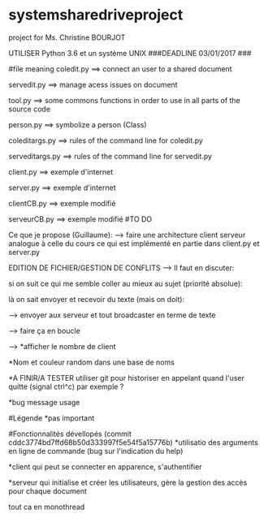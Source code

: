 # systemsharedriveproject
project for Ms. Christine BOURJOT

UTILISER Python 3.6 et un système UNIX
###DEADLINE 03/01/2017 ###

#file meaning
coledit.py ==> connect an user to a shared document

servedit.py ==> manage acess issues on document

tool.py ==> some commons functions in order to use in all parts of the source code

person.py ==> symbolize a person (Class)

coleditargs.py ==> rules of the command line for coledit.py

serveditargs.py ==> rules of the command line for servedit.py

client.py ==> exemple d'internet

server.py ==> exemple d'internet

clientCB.py ==> exemple modifié

serveurCB.py ==> exemple modifié
#TO DO

Ce que je propose (Guillaume):
--> faire une architecture client serveur analogue à celle du cours ce qui est implémenté en partie dans client.py et server.py


EDITION DE FICHIER/GESTION DE CONFLITS --> Il faut en discuter:

si on suit ce qui me semble coller au mieux au sujet (priorité absolue):

là on sait envoyer et recevoir du texte (mais on doit):

--> envoyer aux serveur et tout broadcaster en terme de texte

--> faire ça en boucle

--> *afficher le nombre de client

*Nom et couleur random dans une base de noms

*A FINIR/A TESTER utiliser git pour historiser en appelant quand l'user quitte (signal ctrl^c) par exemple ?

*bug message usage

#Légende
*pas important

#Fonctionnalités dévellopés (commit cddc3774bd7ffd68b50d333997f5e54f5a15776b)
*utilisatio  des arguments en ligne de commande (bug sur l'indication du help)

*client qui peut se connecter en apparence, s'authentifier

*serveur qui initialise et créer les utilisateurs, gère la gestion des accès pour chaque document

tout ca en monothread